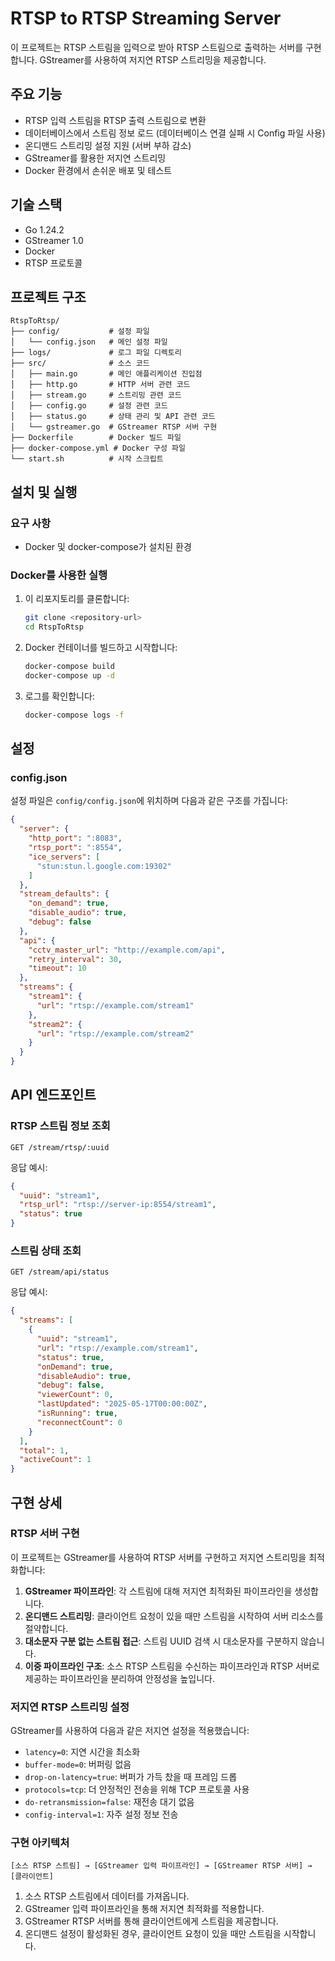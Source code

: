 # RTSP to RTSP Streaming Server

이 프로젝트는 RTSP 스트림을 입력으로 받아 RTSP 스트림으로 출력하는 서버를 구현합니다. 
GStreamer를 사용하여 저지연 RTSP 스트리밍을 제공합니다.

## 주요 기능

- RTSP 입력 스트림을 RTSP 출력 스트림으로 변환
- 데이터베이스에서 스트림 정보 로드 (데이터베이스 연결 실패 시 Config 파일 사용)
- 온디맨드 스트리밍 설정 지원 (서버 부하 감소)
- GStreamer를 활용한 저지연 스트리밍
- Docker 환경에서 손쉬운 배포 및 테스트

## 기술 스택

- Go 1.24.2
- GStreamer 1.0
- Docker
- RTSP 프로토콜

## 프로젝트 구조

```
RtspToRtsp/
├── config/           # 설정 파일
│   └── config.json   # 메인 설정 파일
├── logs/             # 로그 파일 디렉토리
├── src/              # 소스 코드
│   ├── main.go       # 메인 애플리케이션 진입점
│   ├── http.go       # HTTP 서버 관련 코드
│   ├── stream.go     # 스트리밍 관련 코드
│   ├── config.go     # 설정 관련 코드
│   ├── status.go     # 상태 관리 및 API 관련 코드
│   └── gstreamer.go  # GStreamer RTSP 서버 구현
├── Dockerfile        # Docker 빌드 파일
├── docker-compose.yml # Docker 구성 파일
└── start.sh          # 시작 스크립트
```

## 설치 및 실행

### 요구 사항

- Docker 및 docker-compose가 설치된 환경

### Docker를 사용한 실행

1. 이 리포지토리를 클론합니다:
   ```bash
   git clone <repository-url>
   cd RtspToRtsp
   ```

2. Docker 컨테이너를 빌드하고 시작합니다:
   ```bash
   docker-compose build
   docker-compose up -d
   ```

3. 로그를 확인합니다:
   ```bash
   docker-compose logs -f
   ```

## 설정

### config.json

설정 파일은 `config/config.json`에 위치하며 다음과 같은 구조를 가집니다:

```json
{
  "server": {
    "http_port": ":8083",
    "rtsp_port": ":8554",
    "ice_servers": [
      "stun:stun.l.google.com:19302"
    ]
  },
  "stream_defaults": {
    "on_demand": true,
    "disable_audio": true,
    "debug": false
  },
  "api": {
    "cctv_master_url": "http://example.com/api",
    "retry_interval": 30,
    "timeout": 10
  },
  "streams": {
    "stream1": {
      "url": "rtsp://example.com/stream1"
    },
    "stream2": {
      "url": "rtsp://example.com/stream2"
    }
  }
}
```

## API 엔드포인트

### RTSP 스트림 정보 조회

```
GET /stream/rtsp/:uuid
```

응답 예시:
```json
{
  "uuid": "stream1",
  "rtsp_url": "rtsp://server-ip:8554/stream1",
  "status": true
}
```

### 스트림 상태 조회

```
GET /stream/api/status
```

응답 예시:
```json
{
  "streams": [
    {
      "uuid": "stream1",
      "url": "rtsp://example.com/stream1",
      "status": true,
      "onDemand": true,
      "disableAudio": true,
      "debug": false,
      "viewerCount": 0,
      "lastUpdated": "2025-05-17T00:00:00Z",
      "isRunning": true,
      "reconnectCount": 0
    }
  ],
  "total": 1,
  "activeCount": 1
}
```

## 구현 상세

### RTSP 서버 구현

이 프로젝트는 GStreamer를 사용하여 RTSP 서버를 구현하고 저지연 스트리밍을 최적화합니다:

1. **GStreamer 파이프라인**: 각 스트림에 대해 저지연 최적화된 파이프라인을 생성합니다.
2. **온디맨드 스트리밍**: 클라이언트 요청이 있을 때만 스트림을 시작하여 서버 리소스를 절약합니다.
3. **대소문자 구분 없는 스트림 접근**: 스트림 UUID 검색 시 대소문자를 구분하지 않습니다.
4. **이중 파이프라인 구조**: 소스 RTSP 스트림을 수신하는 파이프라인과 RTSP 서버로 제공하는 파이프라인을 분리하여 안정성을 높입니다.

### 저지연 RTSP 스트리밍 설정

GStreamer를 사용하여 다음과 같은 저지연 설정을 적용했습니다:

- `latency=0`: 지연 시간을 최소화
- `buffer-mode=0`: 버퍼링 없음
- `drop-on-latency=true`: 버퍼가 가득 찼을 때 프레임 드롭
- `protocols=tcp`: 더 안정적인 전송을 위해 TCP 프로토콜 사용
- `do-retransmission=false`: 재전송 대기 없음
- `config-interval=1`: 자주 설정 정보 전송

### 구현 아키텍처

```
[소스 RTSP 스트림] → [GStreamer 입력 파이프라인] → [GStreamer RTSP 서버] → [클라이언트]
```

1. 소스 RTSP 스트림에서 데이터를 가져옵니다.
2. GStreamer 입력 파이프라인을 통해 저지연 최적화를 적용합니다.
3. GStreamer RTSP 서버를 통해 클라이언트에게 스트림을 제공합니다.
4. 온디맨드 설정이 활성화된 경우, 클라이언트 요청이 있을 때만 스트림을 시작합니다.
